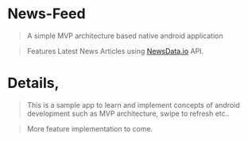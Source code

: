 # News-Feed
> A simple MVP architecture based native android application

> Features Latest News Articles using [NewsData.io](https://newsdata.io/) API.

# Details,
> This is a sample app to learn and implement concepts of android development such as MVP architecture, swipe to refresh etc..

> More feature implementation to come.
